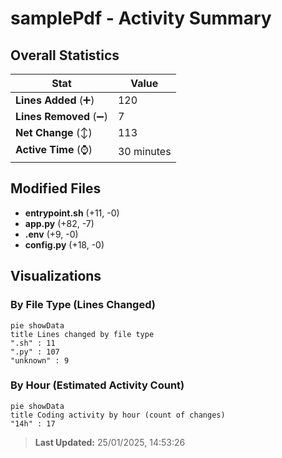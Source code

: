 # samplePdf - Activity Summary 

## Overall Statistics

| Stat                   | Value                                                             |
| ---------------------- | ----------------------------------------------------------------- |
| **Lines Added** (➕)   | 120                                          |
| **Lines Removed** (➖) | 7                                        |
| **Net Change** (↕)    | 113                |
| **Active Time** (⌚)   | 30 minutes |


## Modified Files
- **entrypoint.sh** (+11, -0)
- **app.py** (+82, -7)
- **.env** (+9, -0)
- **config.py** (+18, -0)

## Visualizations

### By File Type (Lines Changed)

```mermaid
pie showData
title Lines changed by file type
".sh" : 11
".py" : 107
"unknown" : 9
```

### By Hour (Estimated Activity Count)

```mermaid
pie showData
title Coding activity by hour (count of changes)
"14h" : 17
```


> **Last Updated:** 25/01/2025, 14:53:26